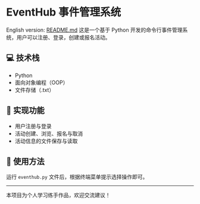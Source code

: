 # EventHub 事件管理系统
English version: [README.md](./README.md)
这是一个基于 Python 开发的命令行事件管理系统，用户可以注册、登录，创建或报名活动。

## 💻 技术栈
- Python
- 面向对象编程（OOP）
- 文件存储（.txt）

## 🎯 实现功能
- 用户注册与登录
- 活动创建、浏览、报名与取消
- 活动信息的文件保存与读取

## 🚀 使用方法
运行 `eventhub.py` 文件后，根据终端菜单提示选择操作即可。

---

本项目为个人学习练手作品，欢迎交流建议！
